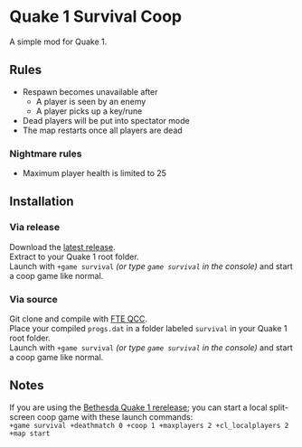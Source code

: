 # Quake 1 Survival Coop
A simple mod for Quake 1.

## Rules
* Respawn becomes unavailable after
	* A player is seen by an enemy
	* A player picks up a key/rune
* Dead players will be put into spectator mode
* The map restarts once all players are dead
### Nightmare rules
* Maximum player health is limited to 25

## Installation
### Via release
Download the [latest release](../../releases).\
Extract to your Quake 1 root folder.\
Launch with `+game survival` _(or type `game survival` in the console)_ and start a coop game like normal.


### Via source
Git clone and compile with [FTE QCC](https://fte.triptohell.info/downloads).\
Place your compiled `progs.dat` in a folder labeled `survival` in your Quake 1 root folder.\
Launch with `+game survival` _(or type `game survival` in the console)_ and start a coop game like normal.

## Notes
If you are using the [Bethesda Quake 1 rerelease](https://store.steampowered.com/app/2310); you can start a local split-screen coop game with these launch commands:\
`+game survival +deathmatch 0 +coop 1 +maxplayers 2 +cl_localplayers 2 +map start`